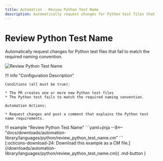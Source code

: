 ```yaml
---
title: Automation - Review Python Test Name
description: Automatically request changes for Python test files that fail to match the required naming convention.
---
```

# Review Python Test Name

<!-- --8<-- [start:example]-->

Automatically request changes for Python test files that fail to match the required naming convention.

![Review Python Test Name](/automations/languages/python/review-python-test-name/review-python-test-name.png)

!!! info "Configuration Description"

    Conditions (all must be true):
    
    * The PR creates one or more new Python test files
    * The Python test fails to match the required naming convention.
    
    Automation Actions:
    
    * Request changes and post a comment that explains the Python test name requirements.

<div class="automationExample" markdown="1">
!!! example "Review Python Test Name"
    ```yaml+jinja
    --8<-- "docs/downloads/automation-library/languages/python/review_python_test_name.cm"
    ```
    <div class="result" markdown>
      <span>
      [:octicons-download-24: Download this example as a CM file.](/downloads/automation-library/languages/python/review_python_test_name.cm){ .md-button }
      </span>
    </div>
<!-- --8<-- [end:example]-->